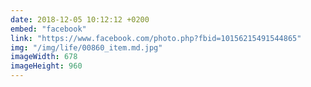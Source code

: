```yaml
---
date: 2018-12-05 10:12:12 +0200
embed: "facebook"
link: "https://www.facebook.com/photo.php?fbid=10156215491544865"
img: "/img/life/00860_item.md.jpg"
imageWidth: 678
imageHeight: 960
---
```

